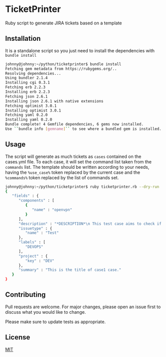 # TicketPrinter
Ruby script to generate JIRA tickets based on a template

## Installation
It is a standalone script so you just need to install the dependencies with `bundle install`

```bash
johnny@johnny:~/python/ticketprinter$ bundle install
Fetching gem metadata from https://rubygems.org/..
Resolving dependencies...
Using bundler 2.1.4
Installing cgi 0.3.1
Fetching erb 2.2.3
Installing erb 2.2.3
Fetching json 2.6.1
Installing json 2.6.1 with native extensions
Fetching optimist 3.0.1
Installing optimist 3.0.1
Fetching yaml 0.2.0
Installing yaml 0.2.0
Bundle complete! 4 Gemfile dependencies, 6 gems now installed.
Use ``bundle info [gemname]`` to see where a bundled gem is installed.
```

## Usage
The script will generate as much tickets as `cases` contained on the cases.yml file. To each case, it will set the command list taken from the `commands` list. The template should be written according to your needs, having the `%use_case%` token replaced by the current case and the `%commands%` token replaced by the list of commands set. 

```bash
johnny@johnny:~/python/ticketprinter$ ruby ticketprinter.rb --dry-run | json_pp
{
   "fields" : {
      "components" : [
         {
            "name" : "openvpn"
         }
      ],
      "description" : "*DESCRIPTION*\n This test case aims to check if a possible regression was introduced on case1 option of Openvpn module by the tested branch\n\n*PRE-REQUIREMENTS*\n OpenVPN server and client\n\n*STEPS*\n # Set proper data on client YAML (server name and IP)\n ## No client configuration options should be set\n # Set case1 option on server hash property (CCD exclusive: true)\n # Execute the following commands: cmd1\\ncmd2\\ncmd3\n # Considering success on the previous step, execute puppet on agent\n\n*EXPECTED RESULTS*",
      "issuetype" : {
         "name" : "Test"
      },
      "labels" : [
         "DEVOPS"
      ],
      "project" : {
         "key" : "DEV"
      },
      "summary" : "This is the title of case1 case."
   }
}

```

## Contributing
Pull requests are welcome. For major changes, please open an issue first to discuss what you would like to change.

Please make sure to update tests as appropriate.

## License
[MIT](https://choosealicense.com/licenses/mit/)